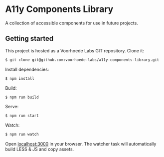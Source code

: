# A11y Components Library

A collection of accessible components for use in future projects.

## Getting started

This project is hosted as a Voorhoede Labs GIT repository. Clone it:

``` bash
$ git clone git@github.com:voorhoede-labs/a11y-components-library.git
```

Install dependencies:

``` bash
$ npm install
```

Build:

``` bash
$ npm run build
```

Serve:

``` bash
$ npm run start
```

Watch:

``` bash
$ npm run watch
```

Open [localhost:3000](http://localhost:3000) in your browser. The watcher task will automatically build LESS & JS and copy assets.
